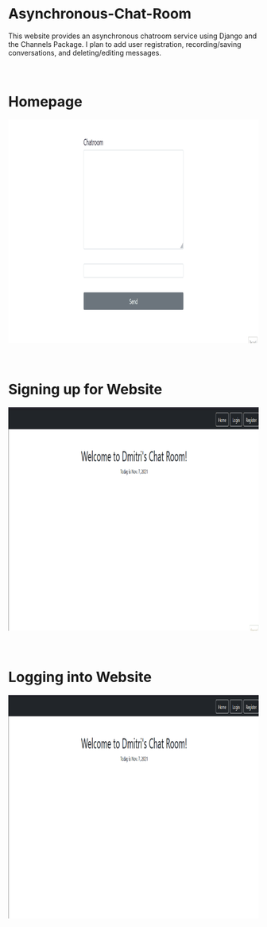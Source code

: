 # Asynchronous-Chat-Room
This website provides an asynchronous chatroom service using Django and the Channels Package. I plan to add user registration, recording/saving conversations, and deleting/editing messages.
<br>
<br>
<br>
<h1>Homepage</h1>
<img src="https://github.com/mitri-slory/Asynchronous-Chat-Room/blob/screenshots_demos/ChatRoom.gif" alt="ChatRoomGIF" width="900" height="450">
<br>
<br>
<br>
<h1>Signing up for Website</h1>
<img src="https://github.com/mitri-slory/Asynchronous-Chat-Room/blob/screenshots_demos/Register.gif" alt="Register GIF" width="900" height="450">
<br>
<br>
<br>
<h1>Logging into Website</h1>
<img src="https://github.com/mitri-slory/Asynchronous-Chat-Room/blob/screenshots_demos/Login.gif" alt="Login GIF" width="900" height="450">











